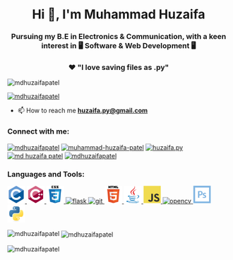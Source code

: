 <h1 align="center">Hi 👋, I'm Muhammad Huzaifa</h1>
<h3 align="center">Pursuing my B.E in Electronics & Communication, with a keen interest in 🖥️ Software & Web Development 🖥️ </h3>
<h3 align="center">❤️ "I love saving files as .py"</h3>


<p align="left"> <img src="https://komarev.com/ghpvc/?username=mdhuzaifapatel&label=Profile%20views&color=0e75b6&style=flat" alt="mdhuzaifapatel" /> </p>

<p align="left"> <a href="https://twitter.com/mdhuzaifapatel" target="blank"><img src="https://img.shields.io/twitter/follow/mdhuzaifapatel?logo=twitter&style=for-the-badge" alt="mdhuzaifapatel" /></a> </p>

- 📫 How to reach me **huzaifa.py@gmail.com**

<h3 align="left">Connect with me:</h3>
<p align="left">
<a href="https://twitter.com/mdhuzaifapatel" target="blank"><img align="center" src="https://raw.githubusercontent.com/rahuldkjain/github-profile-readme-generator/master/src/images/icons/Social/twitter.svg" alt="mdhuzaifapatel" height="30" width="40" /></a>
<a href="https://linkedin.com/in/muhammad-huzaifa-patel" target="blank"><img align="center" src="https://raw.githubusercontent.com/rahuldkjain/github-profile-readme-generator/master/src/images/icons/Social/linked-in-alt.svg" alt="muhammad-huzaifa-patel" height="30" width="40" /></a>
<a href="https://instagram.com/huzaifa.py" target="blank"><img align="center" src="https://raw.githubusercontent.com/rahuldkjain/github-profile-readme-generator/master/src/images/icons/Social/instagram.svg" alt="huzaifa.py" height="30" width="40" /></a>
<a href="https://www.youtube.com/c/TECHNICALHuzaifa" target="blank"><img align="center" src="https://raw.githubusercontent.com/rahuldkjain/github-profile-readme-generator/master/src/images/icons/Social/youtube.svg" alt="md huzaifa patel" height="30" width="40" /></a>
<a href="https://www.hackerrank.com/mdhuzaifapatel" target="blank"><img align="center" src="https://raw.githubusercontent.com/rahuldkjain/github-profile-readme-generator/master/src/images/icons/Social/hackerrank.svg" alt="mdhuzaifapatel" height="30" width="40" /></a>
</p>

<h3 align="left">Languages and Tools:</h3>
<p align="left"> <a href="https://www.cprogramming.com/" target="_blank" rel="noreferrer"> <img src="https://raw.githubusercontent.com/devicons/devicon/master/icons/c/c-original.svg" alt="c" width="40" height="40"/> </a> <a href="https://www.w3schools.com/cpp/" target="_blank" rel="noreferrer"> <img src="https://raw.githubusercontent.com/devicons/devicon/master/icons/cplusplus/cplusplus-original.svg" alt="cplusplus" width="40" height="40"/> </a> <a href="https://www.w3schools.com/css/" target="_blank" rel="noreferrer"> <img src="https://raw.githubusercontent.com/devicons/devicon/master/icons/css3/css3-original-wordmark.svg" alt="css3" width="40" height="40"/> </a> <a href="https://flask.palletsprojects.com/" target="_blank" rel="noreferrer"> <img src="https://www.vectorlogo.zone/logos/pocoo_flask/pocoo_flask-icon.svg" alt="flask" width="40" height="40"/> </a> <a href="https://git-scm.com/" target="_blank" rel="noreferrer"> <img src="https://www.vectorlogo.zone/logos/git-scm/git-scm-icon.svg" alt="git" width="40" height="40"/> </a> <a href="https://www.w3.org/html/" target="_blank" rel="noreferrer"> <img src="https://raw.githubusercontent.com/devicons/devicon/master/icons/html5/html5-original-wordmark.svg" alt="html5" width="40" height="40"/> </a> <a href="https://www.java.com" target="_blank" rel="noreferrer"> <img src="https://raw.githubusercontent.com/devicons/devicon/master/icons/java/java-original.svg" alt="java" width="40" height="40"/> </a> <a href="https://developer.mozilla.org/en-US/docs/Web/JavaScript" target="_blank" rel="noreferrer"> <img src="https://raw.githubusercontent.com/devicons/devicon/master/icons/javascript/javascript-original.svg" alt="javascript" width="40" height="40"/> </a> <a href="https://opencv.org/" target="_blank" rel="noreferrer"> <img src="https://www.vectorlogo.zone/logos/opencv/opencv-icon.svg" alt="opencv" width="40" height="40"/> </a> <a href="https://www.photoshop.com/en" target="_blank" rel="noreferrer"> <img src="https://raw.githubusercontent.com/devicons/devicon/master/icons/photoshop/photoshop-line.svg" alt="photoshop" width="40" height="40"/> </a> <a href="https://www.python.org" target="_blank" rel="noreferrer"> <img src="https://raw.githubusercontent.com/devicons/devicon/master/icons/python/python-original.svg" alt="python" width="40" height="40"/> </a> </p>

<p><img align="left" src="https://github-readme-stats.vercel.app/api/top-langs?username=mdhuzaifapatel&show_icons=true&locale=en&layout=compact" alt="mdhuzaifapatel" /></p>

<p>&nbsp;<img align="center" src="https://github-readme-stats.vercel.app/api?username=mdhuzaifapatel&show_icons=true&locale=en" alt="mdhuzaifapatel" /></p>

<p><img align="center" src="https://github-readme-streak-stats.herokuapp.com/?user=mdhuzaifapatel&" alt="mdhuzaifapatel" /></p>

